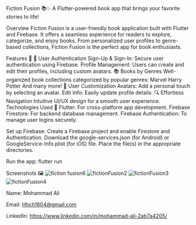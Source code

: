 Fiction Fusion 📚✨
A Flutter-powered book app that brings your favorite stories to life!

Overview
Fiction Fusion is a user-friendly book application built with Flutter and Firebase. It offers a seamless experience for readers to explore, categorize, and enjoy books. From personalized user profiles to genre-based collections, Fiction Fusion is the perfect app for book enthusiasts.

Features 🌟
🔐 User Authentication
Sign-Up & Sign-In: Secure user authentication using Firebase.
Profile Management: Users can create and edit their profiles, including custom avatars.
📚 Books by Genres
Well-organized book collections categorized by popular genres:
Marvel
Harry Potter
And many more!
🎨 User Customization
Avatars: Add a personal touch by selecting an avatar.
Edit Info: Easily update profile details.
🔍 Effortless Navigation
Intuitive UI/UX design for a smooth user experience.
Technologies Used 🚀
Flutter: For cross-platform app development.
Firebase Firestore: For backend database management.
Firebase Authentication: To manage user logins securely.

Set up Firebase:
Create a Firebase project and enable Firestore and Authentication.
Download the google-services.json (for Android) or GoogleService-Info.plist (for iOS) file.
Place the file(s) in the appropriate directories.


Run the app:
flutter run  


Screenshots 🖼️
![fiction fusion6](https://github.com/user-attachments/assets/b80c1651-54ac-4297-94c5-0e96663f0ae9)
![fictionFusion2](https://github.com/user-attachments/assets/26cd8df8-b072-472c-bc34-b48ddd001574)
![fictionFusion3](https://github.com/user-attachments/assets/8ab594b1-b723-4fe9-99e3-015026f7691e)
![fictionFusion4](https://github.com/user-attachments/assets/b94b05c8-1383-4186-8ca2-4c5d99f66047)



Name: Mohammad Ali


Email: Hhch1604@gmail.com


LinkedIn: https://www.linkedin.com/in/mohammad-ali-2ab7a4205/
